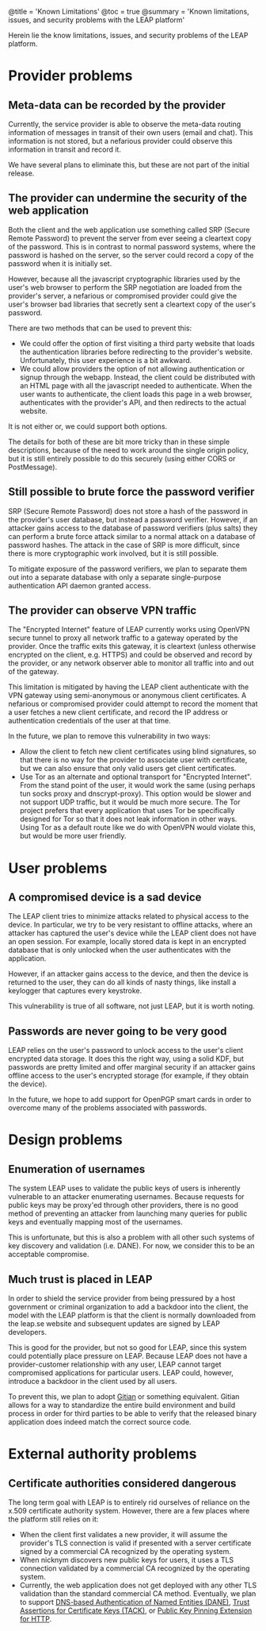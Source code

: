 @title = 'Known Limitations'
@toc = true
@summary = 'Known limitations, issues, and security problems with the LEAP platform'

Herein lie the know limitations, issues, and security problems of the LEAP platform.

Provider problems
==========================================

Meta-data can be recorded by the provider
-------------------------------------------------

Currently, the service provider is able to observe the meta-data routing information of messages in transit of their own users (email and chat). This information is not stored, but a nefarious provider could observe this information in transit and record it.

We have several plans to eliminate this, but these are not part of the initial release.

The provider can undermine the security of the web application
-------------------------------------------------------------------------

Both the client and the web application use something called SRP (Secure Remote Password) to prevent the server from ever seeing a cleartext copy of the password. This is in contrast to normal password systems, where the password is hashed on the server, so the server could record a copy of the password when it is initially set.

However, because all the javascript cryptographic libraries used by the user's web browser to perform the SRP negotiation are loaded from the provider's server, a nefarious or compromised provider could give the user's browser bad libraries that secretly sent a cleartext copy of the user's password.

There are two methods that can be used to prevent this:

* We could offer the option of first visiting a third party website that loads the authentication libraries before redirecting to the provider's website. Unfortunately, this user experience is a bit awkward.
* We could allow providers the option of not allowing authentication or signup through the webapp. Instead, the client could be distributed with an HTML page with all the javascript needed to authenticate. When the user wants to authenticate, the client loads this page in a web browser, authenticates with the provider's API, and then redirects to the actual website.

It is not either or, we could support both options.

The details for both of these are bit more tricky than in these simple descriptions, because of the need to work around the single origin policy, but it is still entirely possible to do this securely (using either CORS or PostMessage).

Still possible to brute force the password verifier
-----------------------------------------------------------------

SRP (Secure Remote Password) does not store a hash of the password in the provider's user database, but instead a password verifier. However, if an attacker gains access to the database of password verifiers (plus salts) they can perform a brute force attack similar to a normal attack on a database of password hashes. The attack in the case of SRP is more difficult, since there is more cryptographic work involved, but it is still possible.

To mitigate exposure of the password verifiers, we plan to separate them out into a separate database with only a separate single-purpose authentication API daemon granted access.

The provider can observe VPN traffic
--------------------------------------------------

The "Encrypted Internet" feature of LEAP currently works using OpenVPN secure tunnel to proxy all network traffic to a gateway operated by the provider. Once the traffic exits this gateway, it is cleartext (unless otherwise encrypted on the client, e.g. HTTPS) and could be observed and record by the provider, or any network observer able to monitor all traffic into and out of the gateway.

This limitation is mitigated by having the LEAP client authenticate with the VPN gateway using semi-anonymous or anonymous client certificates. A nefarious or compromised provider could attempt to record the moment that a user fetches a new client certificate, and record the IP address or authentication credentials of the user at that time.

In the future, we plan to remove this vulnerability in two ways:

* Allow the client to fetch new client certificates using blind signatures, so that there is no way for the provider to associate user with certificate, but we can also ensure that only valid users get client certificates.
* Use Tor as an alternate and optional transport for "Encrypted Internet". From the stand point of the user, it would work the same (using perhaps tun socks proxy and dnscrypt-proxy). This option would be slower and not support UDP traffic, but it would be much more secure. The Tor project prefers that every application that uses Tor be specifically designed for Tor so that it does not leak information in other ways. Using Tor as a default route like we do with OpenVPN would violate this, but would be more user friendly.

User problems
=================================

A compromised device is a sad device
----------------------------------------------

The LEAP client tries to minimize attacks related to physical access to the device. In particular, we try to be very resistant to offline attacks, where an attacker has captured the user's device while the LEAP client does not have an open session. For example, locally stored data is kept in an encrypted database that is only unlocked when the user authenticates with the application.

However, if an attacker gains access to the device, and then the device is returned to the user, they can do all kinds of nasty things, like install a keylogger that captures every keystroke.

This vulnerability is true of all software, not just LEAP, but it is worth noting.

Passwords are never going to be very good
---------------------------------------------------

LEAP relies on the user's password to unlock access to the user's client encrypted data storage. It does this the right way, using a solid KDF, but passwords are pretty limited and offer marginal security if an attacker gains offline access to the user's encrypted storage (for example, if they obtain the device).

In the future, we hope to add support for OpenPGP smart cards in order to overcome many of the problems associated with passwords.

Design problems
============================================

Enumeration of usernames
-----------------------------

The system LEAP uses to validate the public keys of users is inherently vulnerable to an attacker enumerating usernames. Because requests for public keys may be proxy'ed through other providers, there is no good method of preventing an attacker from launching many queries for public keys and eventually mapping most of the usernames.

This is unfortunate, but this is also a problem with all other such systems of key discovery and validation (i.e. DANE). For now, we consider this to be an acceptable compromise.

Much trust is placed in LEAP
-------------------------------------------

In order to shield the service provider from being pressured by a host government or criminal organization to add a backdoor into the client, the model with the LEAP platform is that the client is normally downloaded from the leap.se website and subsequent updates are signed by LEAP developers.

This is good for the provider, but not so good for LEAP, since this system could potentially place pressure on LEAP. Because LEAP does not have a provider-customer relationship with any user, LEAP cannot target compromised applications for particular users. LEAP could, however, introduce a backdoor in the client used by all users.

To prevent this, we plan to adopt [Gitian](https://gitian.org/) or something equivalent. Gitian allows for a way to standardize the entire build environment and build process in order for third parties to be able to verify that the released binary application does indeed match the correct source code.

External authority problems
=================================================

Certificate authorities considered dangerous
---------------------------------------------------

The long term goal with LEAP is to entirely rid ourselves of reliance on the x.509 certificate authority system. However, there are a few places where the platform still relies on it:

* When the client first validates a new provider, it will assume the provider's TLS connection is valid if presented with a server certificate signed by a commercial CA recognized by the operating system.
* When nicknym discovers new public keys for users, it uses a TLS connection validated by a commercial CA recognized by the operating system.
* Currently, the web application does not get deployed with any other TLS validation than the standard commercial CA method. Eventually, we plan to support [DNS-based Authentication of Named Entities (DANE)](https://datatracker.ietf.org/wg/dane/), [Trust Assertions for Certificate Keys (TACK)](http://tack.io/), or [Public Key Pinning Extension for HTTP](https://datatracker.ietf.org/doc/draft-ietf-websec-key-pinning/).
